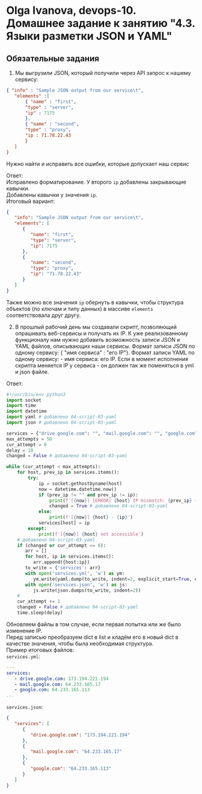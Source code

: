 # Olga Ivanova, devops-10. Домашнее задание к занятию "4.3. Языки разметки JSON и YAML"

## Обязательные задания

1. Мы выгрузили JSON, который получили через API запрос к нашему сервису:
```json
{ "info" : "Sample JSON output from our service\t",
   "elements" :[
       { "name" : "first",
       "type" : "server",
       "ip" : 7175 
       },
       { "name" : "second",
       "type" : "proxy",
       "ip : 71.78.22.43
       }
   ]
}
```
Нужно найти и исправить все ошибки, которые допускает наш сервис

Ответ:  
Исправлено форматирование.
У второго `ip` добавлены закрывающие кавычки.  
Добавлены кавычки у значения `ip`.  
Итоговый вариант:  
```json
{
   "info": "Sample JSON output from our service\t",
   "elements": [
      {
         "name": "first",
         "type": "server",
         "ip": 7175
      },
      {
         "name": "second",
         "type": "proxy",
         "ip": "71.78.22.43"
      }
   ]
}
```
Также можно все значения `ip` обернуть в кавычки, чтобы структура объектов (по ключам и типу данных) в массиве `elements` соответствовала друг другу.

2. В прошлый рабочий день мы создавали скрипт, позволяющий опрашивать веб-сервисы и получать их IP. 
   К уже реализованному функционалу нам нужно добавить возможность записи JSON и YAML файлов, описывающих наши сервисы. Формат записи JSON по одному сервису:
   { "имя сервиса" : "его IP"}. Формат записи YAML по одному сервису: - имя сервиса: его IP. Если в момент исполнения скрипта меняется IP у сервиса - он должен так же поменяться в yml и json файле.

Ответ:  
```python
#!/usr/bin/env python3
import socket
import time
import datetime
import yaml # добавлено 04-script-03-yaml
import json # добавлено 04-script-03-yaml

services = {"drive.google.com": "", "mail.google.com": "", "google.com": ""}
max_attempts = 50
cur_attempt = 0
delay = 10
changed = False # добавлено 04-script-03-yaml

while (cur_attempt < max_attempts):
    for host, prev_ip in services.items():
        try:
            ip = socket.gethostbyname(host)
            now = datetime.datetime.now()
            if (prev_ip != "" and prev_ip != ip):
                print(f'[{now}] [ERROR] {host} IP mismatch: {prev_ip} {ip}')
                changed = True # добавлено 04-script-03-yaml
            else:
                print(f'[{now}] {host} - {ip}')
            services[host] = ip
        except:
            print(f'[{now}] {host} not accessible')
    # добавлено 04-script-03-yaml
    if (changed or cur_attempt == 0):
       arr = []
       for host, ip in services.items():
          arr.append({host:ip})
       to_write = {'services': arr}
       with open('services.yml', 'w') as ym:
          ym.write(yaml.dump(to_write, indent=2, explicit_start=True, explicit_end=True))
       with open('services.json', 'w') as js:
          js.write(json.dumps(to_write, indent=2))
    #
    cur_attempt += 1
    changed = False # добавлено 04-script-03-yaml
    time.sleep(delay)
```

Обновляем файлы в том случае, если первая попытка или же было изменение IP.  
Перед записью преобразуем dict в list и кладём его в новый dict в качестве значения, чтобы была необходимая структура.  
Пример итоговых файлов:  
`services.yml`:  
```yaml
---
services:
   - drive.google.com: 173.194.221.194
   - mail.google.com: 64.233.165.17
   - google.com: 64.233.165.113
...
```
`services.json`:
```json
{
   "services": [
      {
         "drive.google.com": "173.194.221.194"
      },
      {
         "mail.google.com": "64.233.165.17"
      },
      {
         "google.com": "64.233.165.113"
      }
   ]
}
```